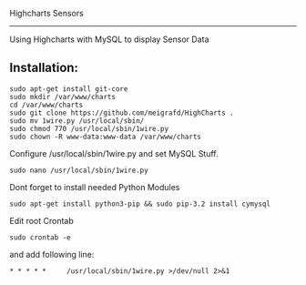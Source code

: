 Highcharts Sensors
****************************************************

Using Highcharts with MySQL to display Sensor Data


Installation:
--------

```
sudo apt-get install git-core
sudo mkdir /var/www/charts
cd /var/www/charts
sudo git clone https://github.com/meigrafd/HighCharts .
sudo mv 1wire.py /usr/local/sbin/
sudo chmod 770 /usr/local/sbin/1wire.py
sudo chown -R www-data:www-data /var/www/charts
```
Configure /usr/local/sbin/1wire.py and set MySQL Stuff.
```
sudo nano /usr/local/sbin/1wire.py
```
Dont forget to install needed Python Modules
```
sudo apt-get install python3-pip && sudo pip-3.2 install cymysql
```
Edit root Crontab
```
sudo crontab -e
```

and add following line:
```
* * * * *     /usr/local/sbin/1wire.py >/dev/null 2>&1
```
